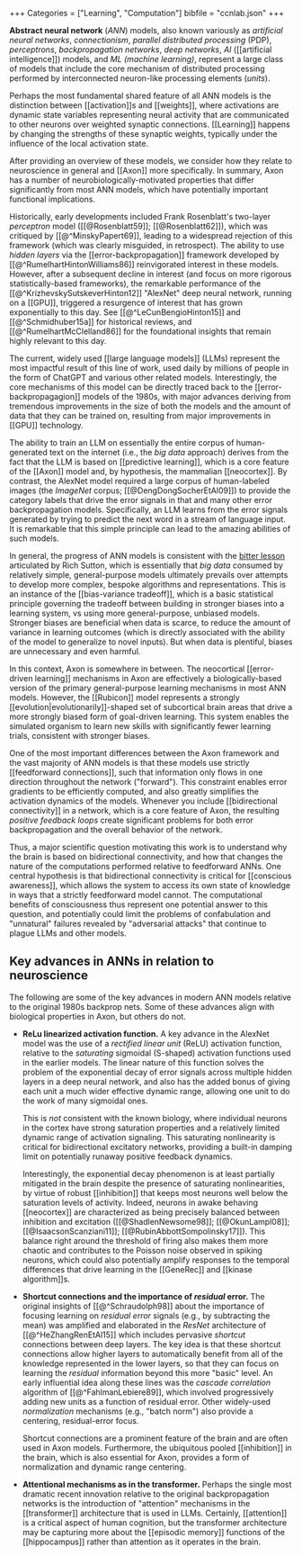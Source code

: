 +++
Categories = ["Learning", "Computation"]
bibfile = "ccnlab.json"
+++

**Abstract neural network** (_ANN_) models, also known variously as _artificial neural networks_, _connectionism_, _parallel distributed processing_ (PDP), _perceptrons_, _backpropagation networks_, _deep networks_, _AI_ ([[artificial intelligence]]) models, and _ML (machine learning)_, represent a large class of models that include the core mechanism of distributed processing performed by interconnected neuron-like processing elements (_units_).

Perhaps the most fundamental shared feature of all ANN models is the distinction between [[activation]]s and [[weights]], where activations are dynamic state variables representing neural activity that are communicated to other neurons over weighted synaptic connections. [[Learning]] happens by changing the strengths of these synaptic weights, typically under the influence of the local activation state.

After providing an overview of these models, we consider how they  relate to neuroscience in general and [[Axon]] more specifically. In summary, Axon has a number of neurobiologically-motivated properties that differ significantly from most ANN models, which have potentially important functional implications.

Historically, early developments included Frank Rosenblatt's two-layer _perceptron_ model ([[@Rosenblatt59]]; [[@Rosenblatt62]]), which was critiqued by [[@^MinskyPapert69]], leading to a widespread rejection of this framework (which was clearly misguided, in retrospect). The ability to use _hidden layers_ via the [[error-backpropagation]] framework developed by [[@^RumelhartHintonWilliams86]] reinvigorated interest in these models. However, after a subsequent decline in interest (and focus on more rigorous statistically-based frameworks), the remarkable performance of the [[@^KrizhevskySutskeverHinton12]] "AlexNet" deep neural network, running on a [[GPU]], triggered a resurgence of interest that has grown exponentially to this day. See [[@^LeCunBengioHinton15]] and [[@^Schmidhuber15a]] for historical reviews, and [[@^RumelhartMcClelland86]] for the foundational insights that remain highly relevant to this day.
 
The current, widely used [[large language models]] (LLMs) represent the most impactful result of this line of work, used daily by millions of people in the form of ChatGPT and various other related models. Interestingly, the core mechanisms of this model can be directly traced back to the [[error-backpropagagion]] models of the 1980s, with major advances deriving from tremendous improvements in the size of both the models and the amount of data that they can be trained on, resulting from major improvements in [[GPU]] technology.

The ability to train an LLM on essentially the entire corpus of human-generated text on the internet (i.e., the _big data_ approach) derives from the fact that the LLM is based on [[predictive learning]], which is a core feature of the [[Axon]] model and, by hypothesis, the mammalian [[neocortex]]. By contrast, the AlexNet model required a large corpus of human-labeled images (the _ImageNet_ corpus; [[@DengDongSocherEtAl09]]) to provide the category labels that drive the error signals in that and many other error backpropagation models. Specifically, an LLM learns from the error signals generated by trying to predict the next word in a stream of language input. It is remarkable that this simple principle can lead to the amazing abilities of such models.

In general, the progress of ANN models is consistent with the [bitter lesson](http://www.incompleteideas.net/IncIdeas/BitterLesson.html) articulated by Rich Sutton, which is essentially that _big data_ consumed by relatively simple, general-purpose models ultimately prevails over attempts to develop more complex, bespoke algorithms and representations. This is an instance of the [[bias-variance tradeoff]], which is a basic statistical principle governing the tradeoff between building in stronger biases into a learning system, vs using more general-purpose, unbiased models. Stronger biases are beneficial when data is scarce, to reduce the amount of variance in learning outcomes (which is directly associated with the ability of the model to generalize to novel inputs). But when data is plentiful, biases are unnecessary and even harmful.

In this context, Axon is somewhere in between. The neocortical [[error-driven learning]] mechanisms in Axon are effectively a biologically-based version of the primary general-purpose learning mechanisms in most ANN models. However, the [[Rubicon]] model represents a strongly [[evolution|evolutionarily]]-shaped set of subcortical brain areas that drive a more strongly biased form of goal-driven learning. This system enables the simulated organism to learn new skills with significantly fewer learning trials, consistent with stronger biases.

One of the most important differences between the Axon framework and the vast majority of ANN models is that these models use strictly [[feedforward connections]], such that information only flows in one direction throughout the network ("forward"). This constraint enables error gradients to be efficiently computed, and also greatly simplifies the activation dynamics of the models. Whenever you include [[bidirectional connectivity]] in a network, which is a core feature of Axon, the resulting _positive feedback loops_ create significant problems for both error backpropagation and the overall behavior of the network.

Thus, a major scientific question motivating this work is to understand why the brain is based on bidirectional connectivity, and how that changes the nature of the computations performed relative to feedforward ANNs. One central hypothesis is that bidirectional connectivity is critical for [[conscious awareness]], which allows the system to access its own state of knowledge in ways that a strictly feedforward model cannot. The computational benefits of consciousness thus represent one potential answer to this question, and potentially could limit the problems of confabulation and "unnatural" failures revealed by "adversarial attacks" that continue to plague LLMs and other models.

## Key advances in ANNs in relation to neuroscience

The following are some of the key advances in modern ANN models relative to the original 1980s backprop nets. Some of these advances align with biological properties in Axon, but others do not.

* **ReLu linearized activation function.** A key advance in the AlexNet model was the use of a _rectified linear unit_ (ReLU) activation function, relative to the _saturating_ sigmoidal (S-shaped) activation functions used in the earlier models. The linear nature of this function solves the problem of the exponential decay of error signals across multiple hidden layers in a deep neural network, and also has the added bonus of giving each unit a much wider effective dynamic range, allowing one unit to do the work of many sigmoidal ones.

	This is _not_ consistent with the known biology, where individual neurons in the cortex have strong saturation properties and a relatively limited dynamic range of activation signaling. This saturating nonlinearity is critical for bidirectional excitatory networks, providing a built-in damping limit on potentially runaway positive feedback dynamics. 
    
    Interestingly, the exponential decay phenomenon is at least partially mitigated in the brain despite the presence of saturating nonlinearities, by virtue of robust [[inhibition]] that keeps most neurons well below the saturation levels of activity. Indeed, neurons in awake behaving [[neocortex]] are characterized as being precisely balanced between inhibition and excitation ([[@ShadlenNewsome98]]; [[@OkunLampl08]]; [[@IsaacsonScanziani11]]; [[@RubinAbbottSompolinsky17]]). This balance right around the threshold of firing also makes them more chaotic and contributes to the Poisson noise observed in spiking neurons, which could also potentially amplify responses to the temporal differences that drive learning in the [[GeneRec]] and [[kinase algorithm]]s.

* **Shortcut connections and the importance of _residual_ error.** The original insights of [[@^Schraudolph98]] about the importance of focusing learning on _residual error_ signals (e.g., by subtracting the mean) was amplified and elaborated in the _ResNet_ architecture of [[@^HeZhangRenEtAl15]] which includes pervasive _shortcut_ connections between deep layers. The key idea is that these shortcut connections allow higher layers to automatically benefit from all of the knowledge represented in the lower layers, so that they can focus on learning the _residual_ information beyond this more "basic" level. An early influential idea along these lines was the _cascade correlation_ algorithm of [[@^FahlmanLebiere89]], which involved progressively adding new units as a function of residual error. Other widely-used _normalization_ mechanisms (e.g., "batch norm") also provide a centering, residual-error focus.

	Shortcut connections are a prominent feature of the brain and are often used in Axon models. Furthermore, the ubiquitous pooled [[inhibition]] in the brain, which is also essential for Axon, provides a form of normalization and dynamic range centering.

* **Attentional mechanisms as in the transformer.** Perhaps the single most dramatic recent innovation relative to the original backpropagation networks is the introduction of "attention" mechanisms in the [[transformer]] architecture that is used in LLMs. Certainly, [[attention]] is a critical aspect of human cognition, but the transformer architecture may be capturing more about the [[episodic memory]] functions of the [[hippocampus]] rather than attention as it operates in the brain.


